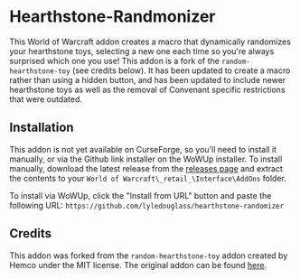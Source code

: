 # Hearthstone-Randmonizer

This World of Warcraft addon creates a macro that dynamically randomizes your hearthstone toys, selecting a new one each time so you're always surprised which one you use! This addon is a fork of the `random-hearthstone-toy` (see credits below). It has been updated to create a macro rather than using a hidden button, and has been updated to include newer hearthstone toys as well as the removal of Convenant specific restrictions that were outdated.

## Installation

This addon is not yet available on CurseForge, so you'll need to install it manually, or via the Github link installer on the WoWUp installer. To install manually, download the latest release from the [releases page](https://github.com/lyledouglass/hearthstone-randomizer/releases) and extract the contents to your `World of Warcraft\_retail_\Interface\AddOns` folder.

To install via WoWUp, click the "Install from URL" button and paste the following URL: `https://github.com/lyledouglass/hearthstone-randomizer`

## Credits

This addon was forked from the `random-hearthstone-toy` addon created by Hemco under the MIT license. The original addon can be found [here](https://www.curseforge.com/wow/addons/random-hearthstone-toy```).
